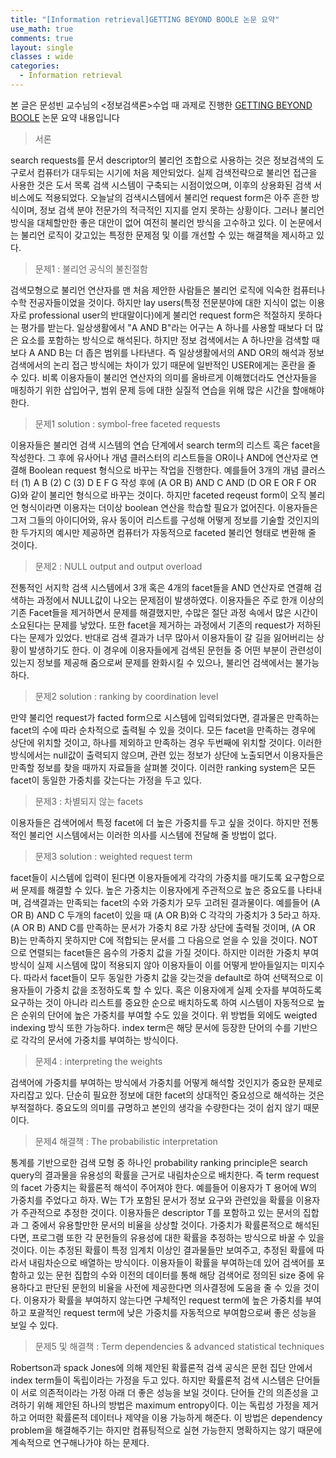 ```yaml
---
title: "[Information retrieval]GETTING BEYOND BOOLE 논문 요약"
use_math: true
comments: true
layout: single
classes : wide
categories:
  - Information retrieval
---
```






본 글은 문성빈 교수님의 <정보검색론>수업 때 과제로 진행한 [GETTING BEYOND BOOLE](https://www.sciencedirect.com/science/article/abs/pii/030645738890091X) 논문 요약 내용입니다

> 서론

search requests를 문서 descriptor의 불리언 조합으로 사용하는 것은 정보검색의 도구로서 컴퓨터가 대두되는 시기에 처음 제안되었다. 실제 검색전략으로 불리언 접근을 사용한 것은 도서 목록 검색 시스템이 구축되는 시점이었으며, 이후의 상용화된 검색 서비스에도 적용되었다. 오늘날의 검색시스템에서 불리언 request form은 아주 흔한 방식이며, 정보 검색 분야 전문가의 적극적인 지지를 얻지 못하는 상황이다. 그러나 불리언 방식을 대체할만한 좋은 대안이 없어 여전히 불리언 방식을 고수하고 있다. 이 논문에서는 불리언 로직이 갖고있는 특정한 문제점 및 이를 개선할 수 있는 해결책을 제시하고 있다. 

> 문제1 : 불리언 공식의 불친절함

검색모형으로 불리언 연산자를 맨 처음 제안한 사람들은 불리언 로직에 익숙한  컴퓨터나 수학 전공자들이었을 것이다. 하지만 lay users(특정 전문분야에 대한 지식이 없는 이용자로 professional user의 반대말이다)에게 불리언 request form은 적절하지 못하다는 평가를 받는다. 일상생활에서 "A AND B"라는 어구는 A 하나를 사용할 때보다 더 많은 요소를 포함하는 방식으로 해석된다. 하지만 정보 검색에서는 A 하나만을 검색할 때보다 A AND B는 더 좁은 범위를 나타낸다. 즉 일상생활에서의  AND OR의 해석과 정보검색에서의 논리 접근 방식에는 차이가 있기 때문에 일반적인 USER에게는 혼란을 줄 수 있다. 비록 이용자들이 불리언 연산자의 의미를 올바르게 이해했더라도 연산자들을 매칭하기 위한 삽입어구, 범위 문제 등에 대한 실질적 연습을 위해 많은 시간을 할애해야 한다.

> 문제1 solution : symbol-free faceted requests

이용자들은 불리언 검색 시스템의 연습 단계에서 search term의 리스트 혹은 facet을 작성한다. 그 후에 유사어나 개념 클러스터의 리스트들을 OR이나 AND에 연산자로 연결해 Boolean request 형식으로 바꾸는 작업을 진행한다. 예를들어 3개의 개념 클러스터 (1) A B (2) C (3) D E F G 작성 후에 (A OR B) AND C AND (D OR E OR F OR G)와 같이 불리언 형식으로 바꾸는 것이다. 하지만 faceted reqeust form이 오직 불리언 형식이라면 이용자는 더이상 boolean 연산을 학습할 필요가 없어진다. 이용자들은 그저 그들의 아이디어와, 유사 동이어 리스트를 구성해 어떻게 정보를 기술할 것인지의 한 두가지의 예시만 제공하면 컴퓨터가 자동적으로 faceted 불리언 형태로 변환해 줄 것이다. 

> 문제2 : NULL output and output overload

전통적인 서지학 검색 시스템에서 3개 혹은 4개의 facet들을 AND 연산자로 연결해 검색하는 과정에서 NULL값이 나오는 문제점이 발생하였다. 이용자들은 주로 한개 이상의 기존 Facet들을 제거하면서 문제를 해결했지만, 수많은 절단 과정 속에서 많은 시간이 소요된다는 문제를 낳았다. 또한 facet을 제거하는 과정에서 기존의 request가 저하된다는 문제가 있었다. 반대로 검색 결과가 너무 많아서 이용자들이 갈 길을 잃어버리는 상황이 발생하기도 한다. 이 경우에 이용자들에게 검색된 문헌들 중 어떤 부분이 관련성이 있는지 정보를 제공해 줌으로써 문제를 완화시킬 수 있으나, 불리언 검색에서는 불가능하다. 

> 문제2 solution : ranking by coordination level

만약 불리언 request가 facted form으로 시스템에 입력되었다면, 결과물은 만족하는 facet의 수에 따라 순차적으로 출력될 수 있을 것이다. 모든 facet을 만족하는 경우에 상단에 위치할 것이고, 하나를 제외하고 만족하는 경우 두번째에 위치할 것이다. 이러한 방식에서는 null값이 출력되지 않으며, 관련 있는 정보가 상단에 노출되면서 이용자들은 만족할 정보를 찾을 때까지 자료들을 살펴볼 것이다. 이러한 ranking system은 모든 facet이 동일한 가중치를 갖는다는 가정을 두고 있다. 

> 문제3 : 차별되지 않는 facets

이용자들은 검색어에서 특정 facet에 더 높은 가중치를 두고 싶을 것이다. 하지만 전통적인 불리언 시스템에서는 이러한 의사를 시스템에 전달해 줄 방법이 없다. 

> 문제3 solution : weighted request term 

facet들이 시스템에 입력이 된다면 이용자들에게 각각의 가중치를 매기도록 요구함으로써 문제를 해결할 수 있다. 높은 가중치는 이용자에게 주관적으로 높은 중요도를 나타내며, 검색결과는 만족되는 facet의 수와 가중치가 모두 고려된 결과물이다. 예를들어 (A OR B) AND C 두개의 facet이 있을 때 (A OR B)와 C 각각의 가중치가 3 5라고 하자. (A OR B) AND C를 만족하는 문서가 가중치 8로 가장 상단에 출력될 것이며, (A OR B)는 만족하지 못하지만 C에 적합되는 문서를 그 다음으로 얻을 수 있을 것이다. NOT으로 연렬되는 facet들은 음수의 가중치 값을 가질 것이다. 하지만 이러한 가중치 부여 방식이 실제 시스템에 많이 적용되지 않아 이용자들이 이를 어떻게 받아들일지는 미지수다. 따라서 facet들이 모두 동일한 가중치 값을 갖는것을 default로 하여 선택적으로 이용자들이 가중치 값을 조정하도록 할 수 있다. 혹은 이용자에게 실제 숫자를 부여하도록 요구하는 것이 아니라 리스트를 중요한 순으로 배치하도록 하여 시스템이 자동적으로 높은 순위의 단어에 높은 가중치를 부여할 수도 있을 것이다. 위 방법들 외에도 weigted indexing 방식 또한 가능하다. index term은 해당 문서에 등장한 단어의 수를 기반으로 각각의 문서에 가중치를 부여하는 방식이다. 

> 문제4 : interpreting the weights

검색어에 가중치를 부여하는 방식에서 가중치를 어떻게 해석할 것인지가 중요한 문제로 자리잡고 있다. 단순히 필요한 정보에 대한 facet의 상대적인 중요성으로 해석하는 것은 부적절하다. 중요도의 의미를 규명하고 본인의 생각을 수량한다는 것이 쉽지 않기 때문이다.

> 문제4 해결책 : The probabilistic interpretation 

통계를 기반으로한 검색 모형 중 하나인 probability ranking principle은 search query의 결과물을 유용성의 확률을 근거로 내림차순으로 배치한다. 즉 term request의 facet 가중치는 확률론적 해석이 주어져야 한다. 예를들어 이용자가 T 용어에 W의 가중치를 주었다고 하자. W는 T가 포함된 문서가 정보 요구와 관련있을 확률을 이용자가 주관적으로 추정한 것이다. 이용자들은 descriptor T를 포함하고 있는 문서의 집합과 그 중에서 유용할만한 문서의 비율을 상상할 것이다. 가중치가 확률론적으로 해석된다면, 프로그램 또한 각 문헌들의 유용성에 대한 확률을 추정하는 방식으로 바꿀 수 있을 것이다. 이는 추정된 확률이 특정 임계치 이상인 결과물들만 보여주고, 추정된 확률에 따라서 내림차순으로 배열하는 방식이다. 이용자들이 확률을 부여하는데 있어 검색어를 포함하고 있는 문헌 집합의 수와 이전의 데이터를 통해 해당 검색어로 정의된 size 중에 유용하다고 판단된 문헌의 비율을 사전에 제공한다면 의사결정에 도움을 줄 수 있을 것이다. 이용자가 확률을 부여하지 않는다면 구체적인 request term에 높은 가중치를 부여하고 포괄적인 request term에 낮은 가중치를 자동적으로 부여함으로써 좋은 성능을 보일 수 있다. 

> 문제5 및 해결책 : Term dependencies & advanced statistical techniques 

Robertson과 spack Jones에 의해 제안된 확률론적 검색 공식은 문헌 집단 안에서 index term들이 독립이라는 가정을 두고 있다. 하지만 확률론적 검색 시스템은 단어들이 서로 의존적이라는 가정 아래 더 좋은 성능을 보일 것이다.
단어들 간의 의존성을 고려하기 위해 제안된 하나의 방법은 maximum entropy이다. 이는 독립성 가정을 제거하고 어떠한 확률론적 데이터나 제약을 이용 가능하게 해준다. 이 방법은 dependency problem을 해결해주기는 하지만 컴퓨팅적으로 실현 가능한지 명확하지는 않기 때문에 계속적으로 연구해나가야 하는 문제다. 
